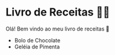 # Livro de Receitas :man_cook:



Olá! Bem vindo ao meu livro de receitas :call_me_hand:

- Bolo de Chocolate
- Geléia de Pimenta

